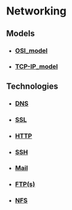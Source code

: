 # Networking

## Models

- ### [OSI_model](OSI_model.md)
- ### [TCP-IP_model](TCP-IP_model.md)

## Technologies

- ### [DNS](DNS.md)
- ### [SSL](SSL.md)
- ### [HTTP](HTTP.md)
- ### [SSH](SSH.md)
- ### [Mail](Mail/Mail.md)
- ### [FTP(s)](FTP(s).md)
- ### [NFS](NFS.md)
